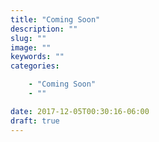```yaml
---
title: "Coming Soon"
description: ""
slug: ""
image: ""
keywords: ""
categories:

    - "Coming Soon"
    - ""

date: 2017-12-05T00:30:16-06:00
draft: true
---
```

